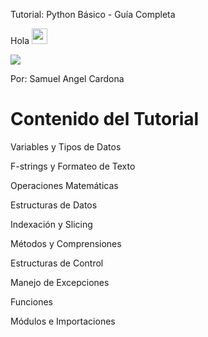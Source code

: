 Tutorial: Python Básico - Guía Completa

Hola <img src="https://media.giphy.com/media/hvRJCLFzcasrR4ia7z/giphy.gif" width="25px">
<p align="left">
<img src="https://readme-typing-svg.herokuapp.com/?lines=Bienvenido+a+mi+tutorial&center=true&width=360&height=30">
</p>

Por: Samuel Angel Cardona

# Contenido del Tutorial

Variables y Tipos de Datos

F-strings y Formateo de Texto

Operaciones Matemáticas

Estructuras de Datos

Indexación y Slicing

Métodos y Comprensiones

Estructuras de Control

Manejo de Excepciones

Funciones

Módulos e Importaciones

